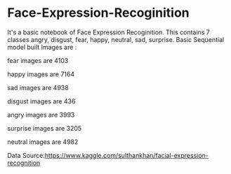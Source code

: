 # Face-Expression-Recoginition
It's a basic notebook of Face Expression Recoginition. This contains 7 classes angry, disgust, fear, happy, neutral, sad, surprise.
Basic Sequential model built 
Images are :

  fear images are       4103

  happy images are      7164
  
  sad images are        4938
  
  disgust images are    436
  
  angry images are      3993
  
  surprise images are   3205
  
  neutral images are    4982


Data Source:https://www.kaggle.com/sulthankhan/facial-expression-recognition
